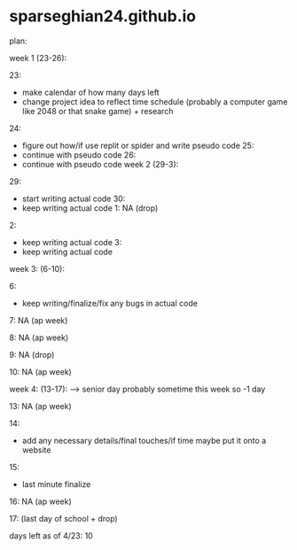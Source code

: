 # sparseghian24.github.io

plan:

week 1 (23-26):

23: 
- make calendar of how many days left  
- change project idea to reflect time schedule (probably a computer game like 2048 or that snake game) + research

24:
- figure out how/if use replit or spider and write pseudo code
25: 
- continue with pseudo code
26: 
- continue with pseudo code
week 2 (29-3):

29:
- start writing actual code 
30: 
- keep writing actual code 
1: NA (drop)

2: 
- keep writing actual code 
3:
- keep writing actual code 
  
week 3: (6-10):

6:
- keep writing/finalize/fix any bugs in actual code

7: NA (ap week)

8: NA (ap week)

9: NA (drop) 

10: NA (ap week)

week 4: (13-17):
--> senior day probably sometime this week so -1 day 

13: NA (ap week)

14: 
- add any necessary details/final touches/if time maybe put it onto a website

15:
- last minute finalize
  
16: NA (ap week)

17: (last day of school + drop) 

days left as of 4/23: 10
